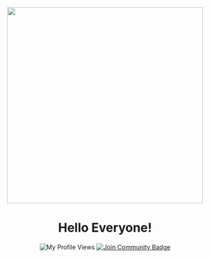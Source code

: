 <div id="start" align="center">
  <img src="https://media4.giphy.com/media/26tn33aiTi1jkl6H6/giphy.gif?cid=ecf05e47oid7dkca4902i2zat8toklw74dkwp8wkhujvtxqp&rid=giphy.gif&ct=g" width="450"/>

<h1 align="center">
Hello Everyone!
</h1>

<img src="https://komarev.com/ghpvc/?username=zToastWTF&style=flat-square&color=blue" alt="My Profile Views"/>
<a href="https://discord.gg/v7kVHEjgvS"><img src="https://img.shields.io/discord/733027681184251937.svg?style=flat&label=Only%20German&color=7289DA" alt="Join Community Badge"/></a>

</div>
